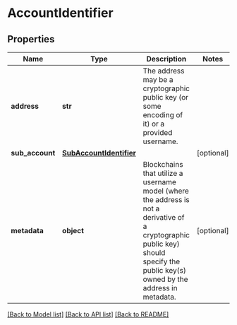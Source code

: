 # AccountIdentifier

## Properties
Name | Type | Description | Notes
------------ | ------------- | ------------- | -------------
**address** | **str** | The address may be a cryptographic public key (or some encoding of it) or a provided username. | 
**sub_account** | [**SubAccountIdentifier**](SubAccountIdentifier.md) |  | [optional] 
**metadata** | **object** | Blockchains that utilize a username model (where the address is not a derivative of a cryptographic public key) should specify the public key(s) owned by the address in metadata. | [optional] 

[[Back to Model list]](../README.md#documentation-for-models) [[Back to API list]](../README.md#documentation-for-api-endpoints) [[Back to README]](../README.md)

